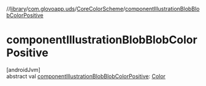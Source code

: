 //[library](../../../index.md)/[com.glovoapp.uds](../index.md)/[CoreColorScheme](index.md)/[componentIllustrationBlobBlobColorPositive](component-illustration-blob-blob-color-positive.md)

# componentIllustrationBlobBlobColorPositive

[androidJvm]\
abstract val [componentIllustrationBlobBlobColorPositive](component-illustration-blob-blob-color-positive.md): [Color](https://developer.android.com/reference/kotlin/androidx/compose/ui/graphics/Color.html)
